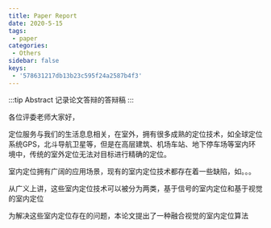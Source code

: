 ```yaml
---
title: Paper Report
date: 2020-5-15
tags:
 - paper
categories:
 - Others
sidebar: false
keys:
 - '578631217db13b23c595f24a2587b4f3'
---
```


:::tip Abstract
记录论文答辩的答辩稿
:::

<!-- more -->

各位评委老师大家好，


定位服务与我们的生活息息相关，在室外，拥有很多成熟的定位技术，如全球定位系统GPS，北斗导航卫星等，但是在高层建筑、机场车站、地下停车场等室内环境中，传统的室外定位无法对目标进行精确的定位。

室内定位拥有广阔的应用场景，现有的室内定位技术都存在着一些缺陷，如。。。

从广义上讲，这些室内定位技术可以被分为两类，基于信号的室内定位和基于视觉的室内定位

为解决这些室内定位存在的问题，本论文提出了一种融合视觉的室内定位算法




